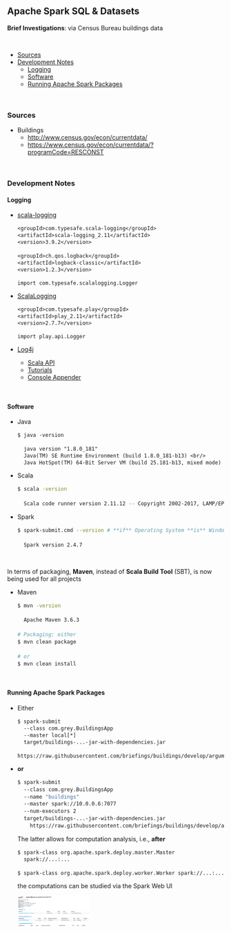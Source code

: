 ## Apache Spark SQL & Datasets

**Brief Investigations**: via Census Bureau buildings data

<br/>

* [Sources](#sources)
* [Development Notes](#development-notes)
  * [Logging](#logging)
  * [Software](#software)
  * [Running Apache Spark Packages](#running-apache-spark-packages) 

<br/>


### Sources

* Buildings
  * http://www.census.gov/econ/currentdata/
  * https://www.census.gov/econ/currentdata/?programCode=RESCONST

<br/>

### Development Notes

#### Logging

* [scala-logging](https://index.scala-lang.org/lightbend/scala-logging/scala-logging/3.9.2?target=_2.11) <br/>
    ```
    <groupId>com.typesafe.scala-logging</groupId>
    <artifactId>scala-logging_2.11</artifactId>
    <version>3.9.2</version>
    
    <groupId>ch.qos.logback</groupId>
    <artifactId>logback-classic</artifactId>
    <version>1.2.3</version>
    ```
            
    ```import com.typesafe.scalalogging.Logger```

* [ScalaLogging](https://www.playframework.com/documentation/2.6.x/ScalaLogging) <br/>
    ```
    <groupId>com.typesafe.play</groupId>
    <artifactId>play_2.11</artifactId>
    <version>2.7.7</version>
    ```
    
    ```import play.api.Logger```
    
* [Log4j](https://logging.apache.org/log4j/2.x/)
  * [Scala API](https://logging.apache.org/log4j/scala/)
  * [Tutorials](https://howtodoinjava.com/log4j/)
  * [Console Appender](https://howtodoinjava.com/log4j/log4j-console-appender-example/)


<br/>

#### Software

*  Java <br/> 
    ```
    $ java -version
    
      java version "1.8.0_181"
      Java(TM) SE Runtime Environment (build 1.8.0_181-b13) <br/> 
      Java HotSpot(TM) 64-Bit Server VM (build 25.181-b13, mixed mode)
    ```

* Scala <br/> 
    ```bash
    $ scala -version
    
      Scala code runner version 2.11.12 -- Copyright 2002-2017, LAMP/EPFL
    ```

* Spark <br/> 
    ```bash
    $ spark-submit.cmd --version # **if** Operating System **is** Windows
    
      Spark version 2.4.7
    ```

<br/> 

In terms of packaging, **Maven**, instead of **Scala Build Tool** (SBT), is now being used for all projects
  
* Maven <br/>
    ```bash
    $ mvn -version
    
      Apache Maven 3.6.3 
    
    # Packaging: either
    $ mvn clean package 
    
    # or 
    $ mvn clean install
    ```
  
<br/>

#### Running Apache Spark Packages 

* Either <br/>
    ```sbtshell
    $ spark-submit 
      --class com.grey.BuildingsApp 
      --master local[*] 
      target/buildings-...-jar-with-dependencies.jar 
        https://raw.githubusercontent.com/briefings/buildings/develop/arguments.yaml
    ```

* **or** <br/>

    ```bash
    $ spark-submit
      --class com.grey.BuildingsApp 
      --name "buildings" 
      --master spark://10.0.0.6:7077 
      --num-executors 2 
      target/buildings-...-jar-with-dependencies.jar 
        https://raw.githubusercontent.com/briefings/buildings/develop/arguments.yaml
    ```
    
    The latter allows for computation analysis, i.e., **after** <br/>

    ```sbtshell
    $ spark-class org.apache.spark.deploy.master.Master
      spark://...:...
    
    $ spark-class org.apache.spark.deploy.worker.Worker spark://...:...
    ```
    
    the computations can be studied via the Spark Web UI
    
    <img src="docs/applications.png" style="float:middle; width:35%">
